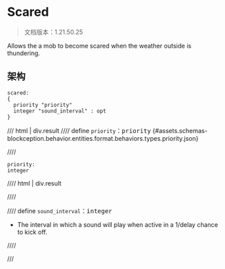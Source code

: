 # Scared

> 文档版本：1.21.50.25

Allows the a mob to become scared when the weather outside is thundering.

## 架构

```mcschema
scared:
{
  priority "priority"
  integer "sound_interval" : opt
}

```

/// html | div.result
//// define
`priority`：<samp>priority</samp> {#assets.schemas-blockception.behavior.entities.format.behaviors.types.priority.json}


////

```mcschema
priority:
integer

```

//// html | div.result

////



//// define
`sound_interval`：<samp>integer</samp>

- The interval in which a sound will play when active in a 1/delay chance to kick off.


////


///

